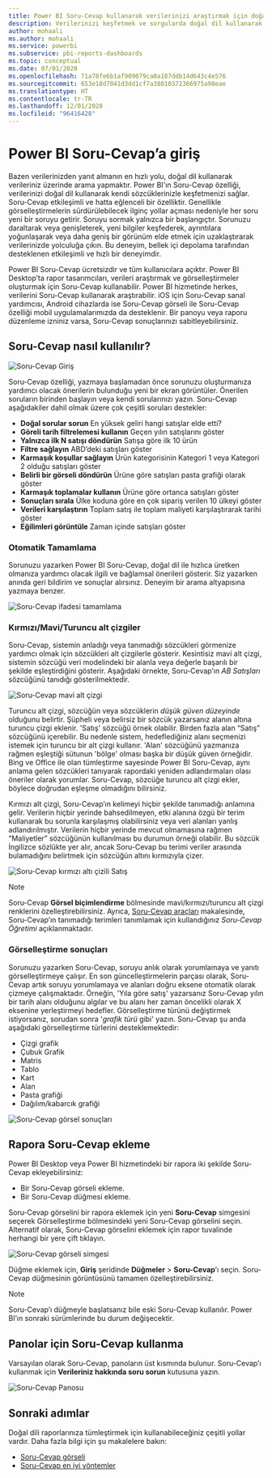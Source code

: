 ```yaml
---
title: Power BI Soru-Cevap kullanarak verilerinizi araştırmak için doğal dil kullanma
description: Verilerinizi keşfetmek ve sorgularda doğal dil kullanarak görselleştirme oluşturmak için Power BI Soru-Cevap özelliğini kullanma.
author: mohaali
ms.author: mohaali
ms.service: powerbi
ms.subservice: pbi-reports-dashboards
ms.topic: conceptual
ms.date: 07/01/2020
ms.openlocfilehash: 71a78fe6b1af909079ca0a187ddb14d643c4e576
ms.sourcegitcommit: 653e18d7041d3dd1cf7a38010372366975a98eae
ms.translationtype: HT
ms.contentlocale: tr-TR
ms.lasthandoff: 12/01/2020
ms.locfileid: "96416428"
---
```

# <a name="intro-to-power-bi-qa"></a>Power BI Soru-Cevap’a giriş

Bazen verilerinizden yanıt almanın en hızlı yolu, doğal dil kullanarak verileriniz üzerinde arama yapmaktır. Power BI'ın Soru-Cevap özelliği, verilerinizi doğal dil kullanarak kendi sözcüklerinizle keşfetmenizi sağlar. Soru-Cevap etkileşimli ve hatta eğlenceli bir özelliktir. Genellikle görselleştirmelerin sürdürülebilecek ilginç yollar açması nedeniyle her soru yeni bir soruyu getirir. Soruyu sormak yalnızca bir başlangıçtır. Sorunuzu daraltarak veya genişleterek, yeni bilgiler keşfederek, ayrıntılara yoğunlaşarak veya daha geniş bir görünüm elde etmek için uzaklaştırarak verilerinizde yolculuğa çıkın. Bu deneyim, bellek içi depolama tarafından desteklenen etkileşimli ve hızlı bir deneyimdir. 

Power BI Soru-Cevap ücretsizdir ve tüm kullanıcılara açıktır. Power BI Desktop’ta rapor tasarımcıları, verileri araştırmak ve görselleştirmeler oluşturmak için Soru-Cevap kullanabilir. Power BI hizmetinde herkes, verilerini Soru-Cevap kullanarak araştırabilir. iOS için Soru-Cevap sanal yardımcısı, Android cihazlarda ise Soru-Cevap görseli ile Soru-Cevap özelliği mobil uygulamalarımızda da desteklenir. Bir panoyu veya raporu düzenleme izniniz varsa, Soru-Cevap sonuçlarınızı sabitleyebilirsiniz.

## <a name="how-to-use-qa"></a>Soru-Cevap nasıl kullanılır?

![Soru-Cevap Giriş](media/qna-visual.png)

Soru-Cevap özelliği, yazmaya başlamadan önce sorunuzu oluşturmanıza yardımcı olacak önerilerin bulunduğu yeni bir ekran görüntüler. Önerilen soruların birinden başlayın veya kendi sorularınızı yazın. Soru-Cevap aşağıdakiler dahil olmak üzere çok çeşitli soruları destekler:

- **Doğal sorular sorun** En yüksek geliri hangi satışlar elde etti?
- **Göreli tarih filtrelemesi kullanın** Geçen yılın satışlarını göster
- **Yalnızca ilk N satışı döndürün** Satışa göre ilk 10 ürün
- **Filtre sağlayın** ABD’deki satışları göster
- **Karmaşık koşullar sağlayın** Ürün kategorisinin Kategori 1 veya Kategori 2 olduğu satışları göster
- **Belirli bir görseli döndürün** Ürüne göre satışları pasta grafiği olarak göster
- **Karmaşık toplamalar kullanın** Ürüne göre ortanca satışları göster
- **Sonuçları sırala** Ülke koduna göre en çok sipariş verilen 10 ülkeyi göster
- **Verileri karşılaştırın** Toplam satış ile toplam maliyeti karşılaştırarak tarihi göster
- **Eğilimleri görüntüle** Zaman içinde satışları göster

### <a name="autocomplete"></a>Otomatik Tamamlama

Sorunuzu yazarken Power BI Soru-Cevap, doğal dil ile hızlıca üretken olmanıza yardımcı olacak ilgili ve bağlamsal önerileri gösterir. Siz yazarken anında geri bildirim ve sonuçlar alırsınız. Deneyim bir arama altyapısına yazmaya benzer.

![Soru-Cevap ifadesi tamamlama](media/qna-suggestion-phrase-completion.png)

### <a name="redblueorange-underlines"></a>Kırmızı/Mavi/Turuncu alt çizgiler

Soru-Cevap, sistemin anladığı veya tanımadığı sözcükleri görmenize yardımcı olmak için sözcükleri alt çizgilerle gösterir. Kesintisiz mavi alt çizgi, sistemin sözcüğü veri modelindeki bir alanla veya değerle başarılı bir şekilde eşleştirdiğini gösterir. Aşağıdaki örnekte, Soru-Cevap’ın *AB Satışları* sözcüğünü tanıdığı gösterilmektedir.

![Soru-Cevap mavi alt çizgi](media/qna-blue-underline.png)

 Turuncu alt çizgi, sözcüğün veya sözcüklerin *düşük güven düzeyinde* olduğunu belirtir. Şüpheli veya belirsiz bir sözcük yazarsanız alanın altına turuncu çizgi eklenir. 'Satış' sözcüğü örnek olabilir. Birden fazla alan “Satış” sözcüğünü içerebilir. Bu nedenle sistem, hedeflediğiniz alanı seçmenizi istemek için turuncu bir alt çizgi kullanır. 'Alan' sözcüğünü yazmanıza rağmen eşleştiği sütunun 'bölge' olması başka bir düşük güven örneğidir. Bing ve Office ile olan tümleştirme sayesinde Power BI Soru-Cevap, aynı anlama gelen sözcükleri tanıyarak rapordaki yeniden adlandırmaları olası öneriler olarak yorumlar. Soru-Cevap, sözcüğe turuncu alt çizgi ekler, böylece doğrudan eşleşme olmadığını bilirsiniz.

Kırmızı alt çizgi, Soru-Cevap’ın kelimeyi hiçbir şekilde tanımadığı anlamına gelir. Verilerin hiçbir yerinde bahsedilmeyen, etki alanına özgü bir terim kullanarak bu sorunla karşılaşmış olabilirsiniz veya veri alanları yanlış adlandırılmıştır. Verilerin hiçbir yerinde mevcut olmamasına rağmen “Maliyetler” sözcüğünün kullanılması bu durumun örneği olabilir. Bu sözcük İngilizce sözlükte yer alır, ancak Soru-Cevap bu terimi veriler arasında bulamadığını belirtmek için sözcüğün altını kırmızıyla çizer.

![Soru-Cevap kırmızı altı çizili Satış](media/qna-red-underline-costs.png)

> [!NOTE]
> Soru-Cevap **Görsel biçimlendirme** bölmesinde mavi/kırmızı/turuncu alt çizgi renklerini özelleştirebilirsiniz. Ayrıca, [Soru-Cevap araçları](q-and-a-tooling-teach-q-and-a.md) makalesinde, Soru-Cevap’ın tanımadığı terimleri tanımlamak için kullandığınız *Soru-Cevap Öğretimi* açıklanmaktadır.

### <a name="visualization-results"></a>Görselleştirme sonuçları

Sorunuzu yazarken Soru-Cevap, soruyu anlık olarak yorumlamaya ve yanıtı görselleştirmeye çalışır. En son güncelleştirmelerin parçası olarak, Soru-Cevap artık soruyu yorumlamaya ve alanları doğru eksene otomatik olarak çizmeye çalışmaktadır. Örneğin, 'Yıla göre satış' yazarsanız Soru-Cevap yılın bir tarih alanı olduğunu algılar ve bu alanı her zaman öncelikli olarak X eksenine yerleştirmeyi hedefler. Görselleştirme türünü değiştirmek istiyorsanız, sorudan sonra '*grafik türü* gibi' yazın. Soru-Cevap şu anda aşağıdaki görselleştirme türlerini desteklemektedir:

- Çizgi grafik
- Çubuk Grafik
- Matris
- Tablo
- Kart
- Alan
- Pasta grafiği
- Dağılım/kabarcık grafiği
 
![Soru-Cevap görsel sonuçları](media/qna-visual-results-date.png)

## <a name="add-qa-to-a-report"></a>Rapora Soru-Cevap ekleme

Power BI Desktop veya Power BI hizmetindeki bir rapora iki şekilde Soru-Cevap ekleyebilirsiniz:

- Bir Soru-Cevap görseli ekleme.
- Bir Soru-Cevap düğmesi ekleme.

Soru-Cevap görselini bir rapora eklemek için yeni **Soru-Cevap** simgesini seçerek Görselleştirme bölmesindeki yeni Soru-Cevap görselini seçin. Alternatif olarak, Soru-Cevap görselini eklemek için rapor tuvalinde herhangi bir yere çift tıklayın.

![Soru-Cevap görseli simgesi](media/qna-visual-icon.png)

Düğme eklemek için, **Giriş** şeridinde **Düğmeler** > **Soru-Cevap**’ı seçin. Soru-Cevap düğmesinin görüntüsünü tamamen özelleştirebilirsiniz.

> [!NOTE]
> Soru-Cevap’ı düğmeyle başlatsanız bile eski Soru-Cevap kullanılır. Power BI’ın sonraki sürümlerinde bu durum değişecektir.

## <a name="use-qa-for-dashboards"></a>Panolar için Soru-Cevap kullanma

Varsayılan olarak Soru-Cevap, panoların üst kısmında bulunur. Soru-Cevap’ı kullanmak için **Verileriniz hakkında soru sorun** kutusuna yazın.

![Soru-Cevap Panosu](media/qna-dashboard.png)

## <a name="next-steps"></a>Sonraki adımlar

Doğal dili raporlarınıza tümleştirmek için kullanabileceğiniz çeşitli yollar vardır. Daha fazla bilgi için şu makalelere bakın:

* [Soru-Cevap görseli](../visuals/power-bi-visualization-q-and-a.md)
* [Soru-Cevap en iyi yöntemler](q-and-a-best-practices.md)

